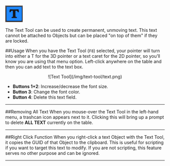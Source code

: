 ![Text Tool](/img/text-tool/text-tool.png)

The Text Tool can be used to create permanent, unmoving text. This text cannot be attached to Objects but can be placed "on top of them" if they are locked.

##Usage
When you have the Text Tool (`F8`) selected, your pointer will turn into either a T for the 3D pointer or a text caret for the 2D pointer, so you’ll know you are using that menu option. Left-click anywhere on the table and then you can add text to the text box.

<center>![Text Tool](/img/text-tool/text.png)</center>

* **Buttons 1+2**: Increase/decrease the font size.
* **Button 3**: Change the font color.
* **Button 4**: Delete this text field.

---

##Removing All Text
When you mouse-over the Text Tool in the left-hand menu, a trashcan icon appears next to it. Clicking this will bring up a prompt to delete **ALL TEXT** currently on the table.

---

##Right Click Function
When you right-click a text Object with the Text Tool, it copies the GUID of that Object to the clipboard. This is useful for scripting if you want to target this text to modify. If you are not scripting, this feature serves no other purpose and can be ignored.

---
